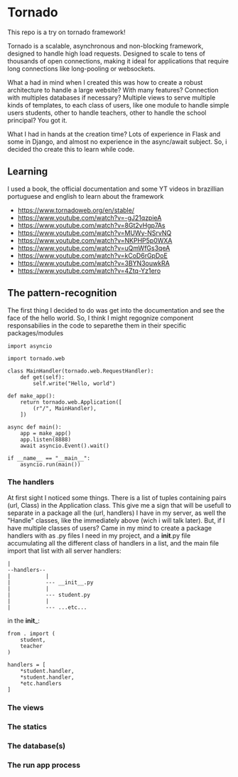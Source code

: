 # Tornado

This repo is a try on tornado framework!

Tornado is a scalable, asynchronous and non-blocking framework, designed to handle high load requests.
Designed to scale to tens of thousands of open connections, making it ideal for applications that require long connections like long-pooling or websockets.

What a had in mind when I created this was how to create a robust architecture to handle a large website? With many features? Connection with multiples databases if necessary? Multiple views to serve multiple kinds of templates, to each class of users, like one module to handle simple users students, other to handle teachers, other to handle the school principal? You got it.

What I had in hands at the creation time? Lots of experience in Flask and some in Django, and almost no experience in the async/await subject. So, i decided tho create this to learn while code.

## Learning

I used a book, the official documentation and some YT videos in brazillian portuguese and english to learn about the framework
- https://www.tornadoweb.org/en/stable/
- https://www.youtube.com/watch?v=-gJ21qzpieA
- https://www.youtube.com/watch?v=8Gt2vHgp7As
- https://www.youtube.com/watch?v=MUWy-NSrvNQ
- https://www.youtube.com/watch?v=NKPHP5p0WXA
- https://www.youtube.com/watch?v=uQmWfGs3qeA
- https://www.youtube.com/watch?v=kCoD6rGpDoE
- https://www.youtube.com/watch?v=3BYN3ouwkRA
- https://www.youtube.com/watch?v=4Ztq-Yz1ero


## The pattern-recognition

The first thing I decided to do was get into the documentation and see the face of the hello world.
So, I think I might regognize component responsabilies in the code to separethe them in their specific packages/modules


```
import asyncio

import tornado.web

class MainHandler(tornado.web.RequestHandler):
    def get(self):
        self.write("Hello, world")

def make_app():
    return tornado.web.Application([
        (r"/", MainHandler),
    ])

async def main():
    app = make_app()
    app.listen(8888)
    await asyncio.Event().wait()

if __name__ == "__main__":
    asyncio.run(main())
```
### The handlers
At first sight I noticed some things. There is a list of tuples containing pairs (url, Class) in the Application class. This give me a sign that will be usefull to separate in a package all the (url, handlers) I have in my server, as well the "Handle" classes, like the immediately above (wich i will talk later). But, if I have multiple classes of users? Came in my mind to create a package handlers with as .py files I need in my project, and a __init__.py file accumulating all the different class of handlers in a list, and the main file import that list with  all server handlers:

```
|
--handlers--
|           |
|           --- __init__.py
|           |
|           --- student.py
|           |
|           --- ...etc...

```

in the __init___:

```
from . import (
    student,
    teacher
)

handlers = [
    *student.handler,
    *student.handler,
    *etc.handlers
]
```

### The views

### The statics

### The database(s)

### The run app process
